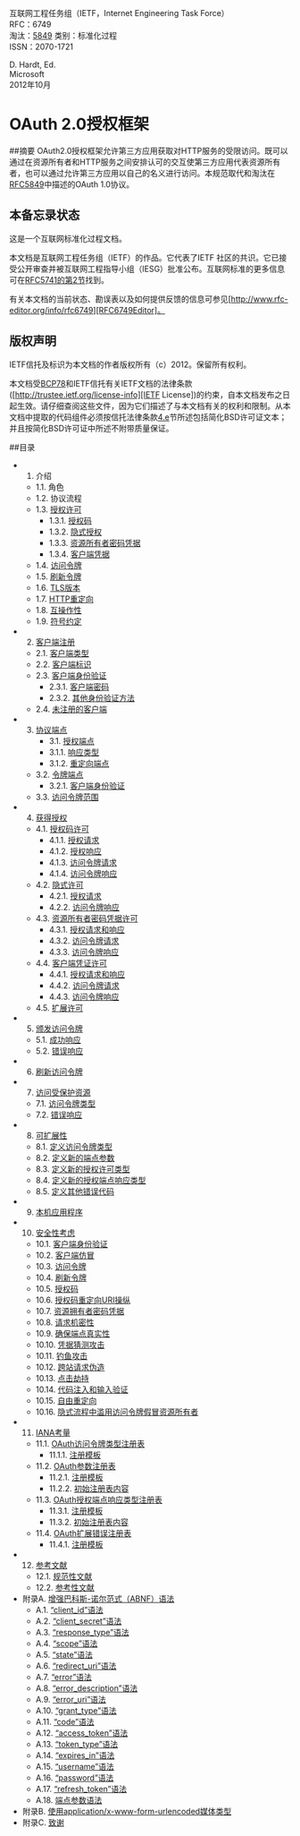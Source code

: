互联网工程任务组（IETF，Internet Engineering Task Force）  
RFC：6749  
淘汰：[5849][RFC5849] 
类别：标准化过程  
ISSN：2070-1721  


D. Hardt, Ed.  
Microsoft  
2012年10月


# OAuth 2.0授权框架
##摘要
OAuth2.0授权框架允许第三方应用获取对HTTP服务的受限访问。既可以通过在资源所有者和HTTP服务之间安排认可的交互使第三方应用代表资源所有者，也可以通过允许第三方应用以自己的名义进行访问。本规范取代和淘汰在[RFC5849][RFC5849]中描述的OAuth 1.0协议。
## 本备忘录状态
这是一个互联网标准化过程文档。


本文档是互联网工程任务组（IETF）的作品。它代表了IETF 社区的共识。它已接受公开审查并被互联网工程指导小组（IESG）批准公布。互联网标准的更多信息可在[RFC5741的第2节][RFC5741.Section2]找到。


有关本文档的当前状态、勘误表以及如何提供反馈的信息可参见[http://www.rfc-editor.org/info/rfc6749][RFC6749Editor]。
## 版权声明
IETF信托及标识为本文档的作者版权所有（c）2012。保留所有权利。


本文档受[BCP78][PCB78]和IETF信托有关IETF文档的法律条款 ([http://trustee.ietf.org/license-info][IETF License])的约束，自本文档发布之日起生效。请仔细查阅这些文件，因为它们描述了与本文档有关的权利和限制。从本文档中提取的代码组件必须按信托法律条款[4.e][TrustLegalProvisions4.e]节所述包括简化BSD许可证文本；并且按简化BSD许可证中所述不附带质量保证。


##目录
- 1. 介绍
  - 1.1. 角色
  - 1.2. 协议流程
  - 1.3. [授权许可](Section01/1.3.md)
      - 1.3.1. [授权码](Section01/1.3.1.md)
      - 1.3.2. [隐式授权](Section01/1.3.2.md)
      - 1.3.3. [资源所有者密码凭据](Section01/1.3.3.md)
      - 1.3.4. [客户端凭据](Section01/1.3.4.md)
  - 1.4. [访问令牌](Section01/1.4.md)
  - 1.5. [刷新令牌](Section01/1.5.md)
  - 1.6. [TLS版本](Section01/1.6.md)
  - 1.7. [HTTP重定向](Section01/1.7.md)
  - 1.8. [互操作性](Section01/1.8.md)
  - 1.9. [符号约定](Section01/1.9.md)
- 2. [客户端注册](Section02/2.md)
  - 2.1. [客户端类型](Section02/2.1.md)
  - 2.2. [客户端标识](Section02/2.2.md)
  - 2.3. [客户端身份验证](Section02/2.3.md)
      - 2.3.1. [客户端密码](Section02/2.3.1.md)
      - 2.3.2. [其他身份验证方法](Section02/2.3.2.md)
  - 2.4. [未注册的客户端](Section02/2.4.md)
- 3. [协议端点](Section03/3.md)
      - 3.1. [授权端点](Section03/3.1.md)
      - 3.1.1. [响应类型](Section03/3.1.1.md)
      - 3.1.2. [重定向端点](Section03/3.1.2.md)
  - 3.2. [令牌端点](Section03/3.2.md)
      - 3.2.1. [客户端身份验证](Section03/3.2.1.md)
  - 3.3. [访问令牌范围](Section03/3.3.md)
- 4. [获得授权](Section04/4.md)
  - 4.1. [授权码许可](Section04/4.1.md)
      - 4.1.1. [授权请求](Section04/4.1.1.md)
      - 4.1.2. [授权响应](Section04/4.1.2.md)
      - 4.1.3. [访问令牌请求](Section04/4.1.3.md)
      - 4.1.4. [访问令牌响应](Section04/4.1.4.md)
  - 4.2. [隐式许可](Section04/4.2.md)
      - 4.2.1. [授权请求](Section04/4.2.1.md)
      - 4.2.2. [访问令牌响应](Section04/4.2.2.md)
  - 4.3. [资源所有者密码凭据许可](Section04/4.3.md)
      - 4.3.1. [授权请求和响应](Section04/4.3.1.md)
      - 4.3.2. [访问令牌请求](Section04/4.3.2.md)
      - 4.3.3. [访问令牌响应](Section04/4.3.3.md)
  - 4.4. [客户端凭证许可](Section04/4.4.md)
      - 4.4.1. [授权请求和响应](Section04/4.4.1.md)
      - 4.4.2. [访问令牌请求](Section04/4.4.2.md)
      - 4.4.3. [访问令牌响应](Section04/4.4.3.md)
  - 4.5. [扩展许可](Section04/4.5.md)
- 5. [颁发访问令牌](Section05/5.md)
  - 5.1. [成功响应](Section05/5.1.md)
  - 5.2. [错误响应](Section05/5.2.md)
- 6. [刷新访问令牌](Section06/6.md)
- 7. [访问受保护资源](Section07/7.md)
  - 7.1. [访问令牌类型](Section07/7.1.md)
  - 7.2. [错误响应](Section07/7.2.md)
- 8. [可扩展性](Section08/8.md)
  - 8.1. [定义访问令牌类型](Section08/8.1.md)
  - 8.2. [定义新的端点参数](Section08/8.2.md)
  - 8.3. [定义新的授权许可类型](Section08/8.3.md)
  - 8.4. [定义新的授权端点响应类型](Section08/8.4.md)
  - 8.5. [定义其他错误代码](Section08/8.5.md)
- 9. [本机应用程序](Section09/9.md)
- 10. [安全性考虑](Section10/10.md)
  - 10.1. [客户端身份验证](Section10/10.1.md)
  - 10.2. [客户端仿冒](Section10/10.2.md)
  - 10.3. [访问令牌](Section10/10.3.md)
  - 10.4. [刷新令牌](Section10/10.4.md)
  - 10.5. [授权码](Section10/10.5.md)
  - 10.6. [授权码重定向URI操纵](Section10/10.6.md)
  - 10.7. [资源拥有者密码凭据](Section10/10.7.md)
  - 10.8. [请求机密性](Section10/10.8.md)
  - 10.9. [确保端点真实性](Section10/10.9.md)
  - 10.10. [凭据猜测攻击](Section10/10.10.md)
  - 10.11. [钓鱼攻击](Section10/10.11.md)
  - 10.12. [跨站请求伪造](Section10/10.12.md)
  - 10.13. [点击劫持](Section10/10.13.md)
  - 10.14. [代码注入和输入验证](Section10/10.14.md)
  - 10.15. [自由重定向](Section10/10.15.md)
  - 10.16. [隐式流程中滥用访问令牌假冒资源所有者](Section10/10.16.md)
- 11. [IANA考量](Section11/11.md)
  - 11.1. [OAuth访问令牌类型注册表](Section11/11.1.md)
      - 11.1.1. [注册模板](Section11/11.1.1.md)
  - 11.2. [OAuth参数注册表](Section11/11.2.md)
      - 11.2.1. [注册模板](Section11/11.2.1md)
      - 11.2.2. [初始注册表内容](Section11/11.2.2.md)
  - 11.3. [OAuth授权端点响应类型注册表](Section11/11.3.md)
      - 11.3.1. [注册模板](Section11/11.3.1.md)
      - 11.3.2. [初始注册表内容](Section11/11.3.2.md)
  - 11.4. [OAuth扩展错误注册表](Section11/11.4.md)
      - 11.4.1. [注册模板](Section11/11.4.1.md)
- 12. [参考文献](Section12/12.md)
  - 12.1. [规范性文献](Section12/12.1.md)
  - 12.2. [参考性文献](Section12/12.2.md)
- 附录A. [增强巴科斯-诺尔范式（ABNF）语法](AppendixA/a.md)
  - A.1. [“client_id”语法](AppendixA/a.1.md)
  - A.2. [“client_secret”语法](AppendixA/a.2.md)
  - A.3. [“response_type”语法](AppendixA/a.3.md)
  - A.4. [“scope”语法](AppendixA/a.4.md)
  - A.5. [“state”语法](AppendixA/a.5.md)
  - A.6. [“redirect_uri”语法](AppendixA/a.6.md)
  - A.7. [“error”语法](AppendixA/a.7.md)
  - A.8. [“error_description”语法](AppendixA/a.8.md)
  - A.9. [“error_uri”语法](AppendixA/a.9.md)
  - A.10. [“grant_type”语法](AppendixA/a.10.md)
  - A.11. [“code”语法](AppendixA/a.11.md)
  - A.12. [“access_token”语法](AppendixA/a.12.md)
  - A.13. [“token_type”语法](AppendixA/a.13.md)
  - A.14. [“expires_in”语法](AppendixA/a.14.md)
  - A.15. [“username”语法](AppendixA/a.15.md)
  - A.16. [“password”语法](AppendixA/a.16.md)
  - A.17. [“refresh_token”语法](AppendixA/a.17.md)
  - A.18. [端点参数语法](AppendixA/a.18.md)
- 附录B. [使用application/x-www-form-urlencoded媒体类型](AppendixB/b.md)
- 附录C. [致谢](AppendixC/c.md)


[RFC5849]: http://tools.ietf.org/html/rfc5849 "OAuth 1.0协议"
[RFC5741.Section2]:http://tools.ietf.org/html/rfc5741#section-2 "RFC5741第二节"
[RFC6749Editor]: http://www.rfc-editor.org/info/rfc6749 "RFC6749Editor"
[PCB78]: http://tools.ietf.org/html/bcp78 "PCB78"
[IETF License]: http://trustee.ietf.org/license-info "IETF文档的法律条款"
[TrustLegalProvisions4.e]: http://tools.ietf.org/html/rfc6749#section-4 "信托法律条款4.e"